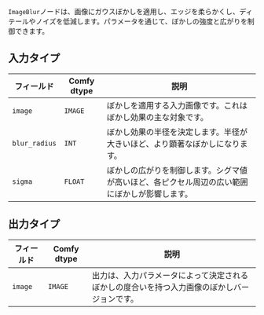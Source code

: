 `ImageBlur`ノードは、画像にガウスぼかしを適用し、エッジを柔らかくし、ディテールやノイズを低減します。パラメータを通じて、ぼかしの強度と広がりを制御できます。

## 入力タイプ

| フィールド          | Comfy dtype | 説明                                                                   |
|----------------|-------------|-------------------------------------------------------------------------------|
| `image`        | `IMAGE`     | ぼかしを適用する入力画像です。これはぼかし効果の主な対象です。 |
| `blur_radius`  | `INT`       | ぼかし効果の半径を決定します。半径が大きいほど、より顕著なぼかしになります。 |
| `sigma`        | `FLOAT`     | ぼかしの広がりを制御します。シグマ値が高いほど、各ピクセル周辺の広い範囲にぼかしが影響します。 |

## 出力タイプ

| フィールド | Comfy dtype | 説明                                                              |
|-------|-------------|--------------------------------------------------------------------------|
| `image`| `IMAGE`     | 出力は、入力パラメータによって決定されるぼかしの度合いを持つ入力画像のぼかしバージョンです。 |

